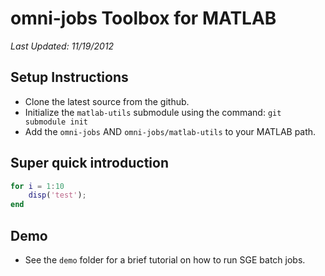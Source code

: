 omni-jobs Toolbox for MATLAB
============

*Last Updated: 11/19/2012*

Setup Instructions
------------

- Clone the latest source from the github.
- Initialize the `matlab-utils` submodule using the command: ``` git
   submodule init ```
- Add the `omni-jobs` AND `omni-jobs/matlab-utils` to your MATLAB
   path.

Super quick introduction
------------

```matlab
for i = 1:10
	disp('test');
end
```

Demo
------------

- See the `demo` folder for a brief tutorial on how to run SGE batch
   jobs.






